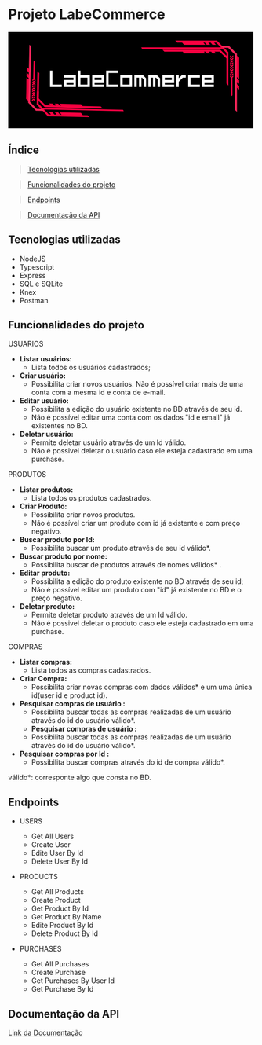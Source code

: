 # Projeto LabeCommerce


![LabeCommerce](./src/assets/LabeCommerce.png)

## Índice
> <a href="#tecnologias">Tecnologias utilizadas</a>

> <a href="#funcionalidades"> Funcionalidades do projeto</a>

> <a href="#endpoints"> Endpoints</a>

> <a href="#documentacao"> Documentação da API</a>




<h2 id="tecnologias"> Tecnologias utilizadas</h2>

 - NodeJS
 - Typescript
 - Express
 - SQL e SQLite
 - Knex
 - Postman


<h2 id="funcionalidades"> Funcionalidades do projeto</h2>


USUARIOS
- <b>Listar usuários:</b> 
  - Lista todos os usuários cadastrados;
- <b>Criar usuário:</b> 
  - Possibilita criar novos usuários. Não é possível criar mais de uma conta com a mesma id e conta de e-mail.
- <b> Editar usuário:</b> 
  - Possibilita a edição do usuário existente no BD através de seu id. 
  - Não é possível editar uma conta com os dados "id e email" já existentes no BD.
- <b>Deletar usuário:</b> 
  - Permite deletar usuário através de um Id válido. 
  - Não é possivel deletar o usuário caso ele esteja cadastrado em uma purchase.


PRODUTOS
- <b>Listar produtos:</b> 
  - Lista todos os produtos cadastrados.
- <b>Criar Produto:</b> 
  - Possibilita criar novos produtos.
  -  Não é possível criar um produto com id já existente e com preço negativo.
- <b>Buscar produto por Id:</b> 
  - Possibilita buscar um produto através de seu id válido*.
- <b>Buscar produto por nome:</b> 
  - Possibilita buscar de produtos através de nomes válidos* .  
- <b>Editar produto:</b> 
  - Possibilita a edição do produto existente no BD através de seu id;
   - Não é possível editar um produto com "id" já existente no BD e o preço negativo.
- <b>Deletar produto:</b> 
  - Permite deletar produto através de um Id válido. 
  - Não é possivel deletar o produto caso ele esteja cadastrado em uma purchase.


COMPRAS
- <b>Listar compras:</b> 
  - Lista todos as compras cadastrados.
 - <b>Criar Compra:</b> 
   - Possibilita criar novas compras com dados válidos*  e um uma única id(user id e product id).
- <b>Pesquisar compras de usuário :</b> 
  - Possibilita buscar todas as compras realizadas de um usuário através do id do usuário válido*.
  - <b>Pesquisar compras de usuário :</b> 
  - Possibilita buscar todas as compras realizadas de um usuário através do id do usuário válido*.
 - <b>Pesquisar compras por Id :</b> 
   - Possibilita buscar compras através do id de compra válido*.


 válido*: corresponte algo que consta no BD. 
<h2 id="endpoints"> Endpoints</h2>

* USERS
  - Get All Users
  - Create User
  - Edite User By Id
  - Delete User By Id

* PRODUCTS
  - Get All Products
  - Create Product
  - Get Product By Id
  - Get Product By Name 
  - Edite Product By Id
  - Delete Product By Id

* PURCHASES
  - Get All Purchases
  - Create Purchase
  - Get Purchases By User Id 
  - Get Purchase By Id
 
  


<h2 id="documentacao"> Documentação da API</h2>

[Link da Documentação](https://documenter.getpostman.com/view/24460839/2s8ZDU64ZL)



